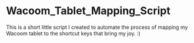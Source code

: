 # Wacoom_Tablet_Mapping_Script
This is a short little script I created to automate the process of mapping my Wacoom tablet to the shortcut keys that bring my joy. :)
